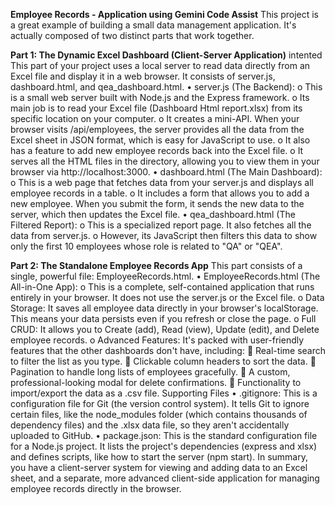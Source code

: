 **Employee Records - Application using Gemini Code Assist**
This project is a great example of building a small data management application. It's actually composed of two distinct parts that work together.

**Part 1: The Dynamic Excel Dashboard (Client-Server Application)** intented 
This part of your project uses a local server to read data directly from an Excel file and display it in a web browser. It consists of server.js, dashboard.html, and qea_dashboard.html.
•	server.js (The Backend):
o	This is a small web server built with Node.js and the Express framework.
o	Its main job is to read your Excel file (Dashboard Html report.xlsx) from its specific location on your computer.
o	It creates a mini-API. When your browser visits /api/employees, the server provides all the data from the Excel sheet in JSON format, which is easy for JavaScript to use.
o	It also has a feature to add new employee records back into the Excel file.
o	It serves all the HTML files in the directory, allowing you to view them in your browser via http://localhost:3000.
•	dashboard.html (The Main Dashboard):
o	This is a web page that fetches data from your server.js and displays all employee records in a table.
o	It includes a form that allows you to add a new employee. When you submit the form, it sends the new data to the server, which then updates the Excel file.
•	qea_dashboard.html (The Filtered Report):
o	This is a specialized report page. It also fetches all the data from server.js.
o	However, its JavaScript then filters this data to show only the first 10 employees whose role is related to "QA" or "QEA".

**Part 2: The Standalone Employee Records App**
This part consists of a single, powerful file: EmployeeRecords.html.
•	EmployeeRecords.html (The All-in-One App):
o	This is a complete, self-contained application that runs entirely in your browser. It does not use the server.js or the Excel file.
o	Data Storage: It saves all employee data directly in your browser's localStorage. This means your data persists even if you refresh or close the page.
o	Full CRUD: It allows you to Create (add), Read (view), Update (edit), and Delete employee records.
o	Advanced Features: It's packed with user-friendly features that the other dashboards don't have, including:
	Real-time search to filter the list as you type.
	Clickable column headers to sort the data.
	Pagination to handle long lists of employees gracefully.
	A custom, professional-looking modal for delete confirmations.
	Functionality to import/export the data as a .csv file.
Supporting Files
•	.gitignore: This is a configuration file for Git (the version control system). It tells Git to ignore certain files, like the node_modules folder (which contains thousands of dependency files) and the .xlsx data file, so they aren't accidentally uploaded to GitHub.
•	package.json: This is the standard configuration file for a Node.js project. It lists the project's dependencies (express and xlsx) and defines scripts, like how to start the server (npm start).
In summary, you have a client-server system for viewing and adding data to an Excel sheet, and a separate, more advanced client-side application for managing employee records directly in the browser.

